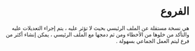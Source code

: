 <div dir="rtl">

# الفروع 

هي نسخة مستقلة عن الملف الرئيسي بحيث لا تؤثر عليه ، يتم إجراء التعديلات عليه والتأكد من خلوها من الأخطاء ومن ثم دمجها مع الملف الرئيسي ، 
يمكن إنشاء أكثر من فرع ليتم العمل الجماعي بسهولة .
